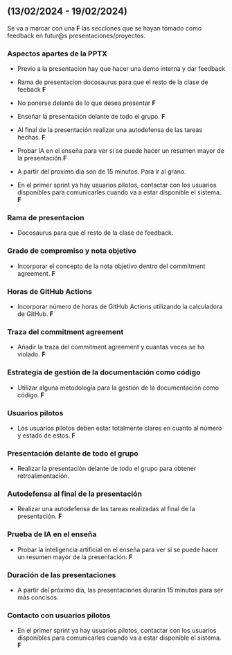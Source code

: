 ## (13/02/2024 - 19/02/2024)

Se va a marcar con una **F** las secciones que se hayan tomado como feedback en futur@s presentaciones/proyectos.

### Aspectos apartes de la PPTX

  

- Previo a la presentacion hay que hacer una demo interna y dar feedback

- Rama de presentacion docosaurus para que el resto de la clase de feeback **F**

- No ponerse delante de lo que desea presentar **F**

- Enseñar la presentación delante de todo el grupo. **F**

- Al final de la presentación realizar una autodefensa de las tareas hechas. **F**

- Probar IA en el enseña para ver si se puede hacer un resumen mayor de la presentación.**F**

- A partir del proximo dia son de 15 minutos. Para ir al grano.

- En el primer sprint ya hay usuarios pilotos, contactar con los usuarios disponibles para comunicarles cuando va a estar disponible el sistema. **F**

  

### Rama de presentacion

  

- Docosaurus para que el resto de la clase de feedback.

  

### Grado de compromiso y nota objetivo

  

- Incorporar el concepto de la nota objetivo dentro del commitment agreement. **F**

  

### Horas de GitHub Actions

  

- Incorporar número de horas de GitHub Actions utilizando la calculadora de GitHub. **F**

  

### Traza del commitment agreement

  

- Añadir la traza del commitment agreement y cuantas veces se ha violado. **F**

  

### Estrategia de gestión de la documentación como código

  

- Utilizar alguna metodología para la gestión de la documentación como código. **F**

  

### Usuarios pilotos

  

- Los usuarios pilotos deben estar totalmente claros en cuanto al número y estado de estos. **F**

  

### Presentación delante de todo el grupo

  

- Realizar la presentación delante de todo el grupo para obtener retroalimentación.

  

### Autodefensa al final de la presentación

  

- Realizar una autodefensa de las tareas realizadas al final de la presentación. **F**

  

### Prueba de IA en el enseña

  

- Probar la inteligencia artificial en el enseña para ver si se puede hacer un resumen mayor de la presentación. **F**

  

### Duración de las presentaciones

  

- A partir del próximo día, las presentaciones durarán 15 minutos para ser más concisos.

  

### Contacto con usuarios pilotos

  

- En el primer sprint ya hay usuarios pilotos, contactar con los usuarios disponibles para comunicarles cuando va a estar disponible el sistema. **F**